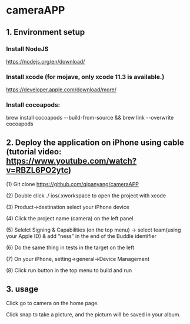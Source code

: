 # cameraAPP
## 1.	Environment setup
### Install NodeJS 

https://nodejs.org/en/download/
		
### Install xcode (for mojave, only xcode 11.3 is available.) 

https://developer.apple.com/download/more/
  
### Install cocoapods: 
  
brew install cocoapods --build-from-source && brew link --overwrite cocoapods

## 2.	Deploy the application on iPhone using cable (tutorial video: https://www.youtube.com/watch?v=RBZL6PO2ytc)
(1)	Git clone https://github.com/qipanyang/cameraAPP

(2)	Double click ./ ios/.xworkspace to open the project with xcode

(3)	Product->destination select your iPhone device

(4)	Click the project name (camera) on the left panel

(5)	Selelct Signing & Capabilities (on the top menu) -> select team(using your Apple ID) & add “ness” in the end of the Buddle identifier

(6)	Do the same thing in tests in the target on the left

(7)	On your iPhone, setting->general->Device Management

(8)	Click run button in the top menu to build and run


## 3. usage
Click go to camera on the home page.

Click snap to take a picture, and the picturn will be saved in your album.
